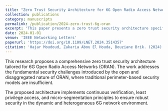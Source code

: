 ```yaml
---
title: "Zero Trust Security Architecture for 6G Open Radio Access Networks (ORAN)"
collection: publications
category: manuscripts
permalink: /publication/2024-zero-trust-6g-oran
excerpt: 'This paper presents a zero trust security architecture specifically designed for 6G Open Radio Access Networks, addressing the unique security challenges of next-generation wireless networks.'
date: 2024-01-01
venue: 'IEEE Networking Letters'
paperurl: 'https://doi.org/10.1109/LNET.2024.3514357'
citation: 'Hajar Moudoud, Zakaria Abou El Houda, Bouziane Brik. (2024). &quot;Zero Trust Security Architecture for 6G Open Radio Access Networks (ORAN).&quot; <i>IEEE Networking Letters</i>.'
---
```


This research proposes a comprehensive zero trust security architecture tailored for 6G Open Radio Access Networks (ORAN). The work addresses the fundamental security challenges introduced by the open and disaggregated nature of ORAN, where traditional perimeter-based security models are insufficient.

The proposed architecture implements continuous verification, least privilege access, and micro-segmentation principles to ensure robust security in the dynamic and heterogeneous 6G network environment.